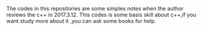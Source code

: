 ﻿The codes in this repositories are some simples notes  when the author reviews the c++ in 2017.3.12. 
This codes is some basis skill about c++,if you want study more about it ,you can ask  some books  for help.